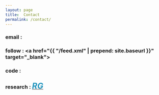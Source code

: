```yaml
---
layout: page
title:  Contact
permalink: /contact/
---
```


### email  : <a href="mailto:dinal.bing@gmail.com"><i class="fa fa-envelope" style="font-size:23px;color:#2294bd;"></i></a>
### follow :  <a href="https://www.facebook.com/dinalHerath" target="_blank"><i class="fa fa-facebook-square" style="font-size:25px;color:#2294bd"></i></a> <a href="https://www.linkedin.com/in/jerome-dinal-herath-bba3b0148/" target="_blank"><i class="fa fa-linkedin" style="font-size:25px;color:#2294bd"></i></a> <a href="{{ "/feed.xml" | prepend: site.baseurl }}" target="_blank"><i class="fa fa-rss-square" style="font-size:25px;color:#2294bd"></i></a>
### code : <a href="https://github.com/dherath" target="blank"><i class="fa fa-github-square" style="font-size:28px;color:#2294bd"></i></a>
### research : <a href="https://www.researchgate.net/profile/Dinal_Herath" target="blank"><i style="font-size:25px;color:#2294bd;font-weight:bold;"> RG </i></a>
